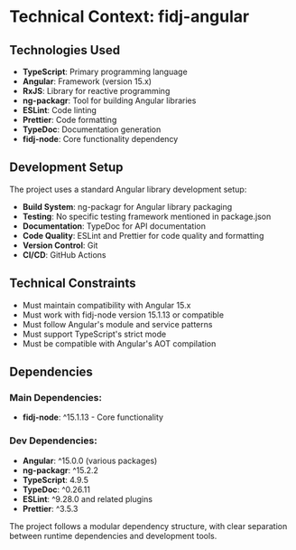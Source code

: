 # Technical Context: fidj-angular

## Technologies Used
- **TypeScript**: Primary programming language
- **Angular**: Framework (version 15.x)
- **RxJS**: Library for reactive programming
- **ng-packagr**: Tool for building Angular libraries
- **ESLint**: Code linting
- **Prettier**: Code formatting
- **TypeDoc**: Documentation generation
- **fidj-node**: Core functionality dependency

## Development Setup
The project uses a standard Angular library development setup:

- **Build System**: ng-packagr for Angular library packaging
- **Testing**: No specific testing framework mentioned in package.json
- **Documentation**: TypeDoc for API documentation
- **Code Quality**: ESLint and Prettier for code quality and formatting
- **Version Control**: Git
- **CI/CD**: GitHub Actions

## Technical Constraints
- Must maintain compatibility with Angular 15.x
- Must work with fidj-node version 15.1.13 or compatible
- Must follow Angular's module and service patterns
- Must support TypeScript's strict mode
- Must be compatible with Angular's AOT compilation

## Dependencies
### Main Dependencies:
- **fidj-node**: ^15.1.13 - Core functionality

### Dev Dependencies:
- **Angular**: ^15.0.0 (various packages)
- **ng-packagr**: ^15.2.2
- **TypeScript**: 4.9.5
- **TypeDoc**: ^0.26.11
- **ESLint**: ^9.28.0 and related plugins
- **Prettier**: ^3.5.3

The project follows a modular dependency structure, with clear separation between runtime dependencies and development tools.
